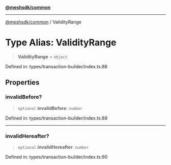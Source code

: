 [**@meshsdk/common**](../README.md)

***

[@meshsdk/common](../globals.md) / ValidityRange

# Type Alias: ValidityRange

> **ValidityRange** = `object`

Defined in: types/transaction-builder/index.ts:88

## Properties

### invalidBefore?

> `optional` **invalidBefore**: `number`

Defined in: types/transaction-builder/index.ts:89

***

### invalidHereafter?

> `optional` **invalidHereafter**: `number`

Defined in: types/transaction-builder/index.ts:90
